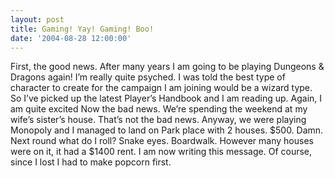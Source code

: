 ```yaml
---
layout: post
title: Gaming! Yay! Gaming! Boo!
date: '2004-08-28 12:00:00'
---
```


First, the good news. After many years I am going to be playing Dungeons & Dragons again! I’m really quite psyched. I was told the best type of character to create for the campaign I am joining would be a wizard type. So I’ve picked up the latest Player’s Handbook and I am reading up. Again, I am quite excited Now the bad news. We’re spending the weekend at my wife’s sister’s house. That’s not the bad news. Anyway, we were playing Monopoly and I managed to land on Park place with 2 houses. $500. Damn. Next round what do I roll? Snake eyes. Boardwalk. However many houses were on it, it had a $1400 rent. I am now writing this message. Of course, since I lost I had to make popcorn first.